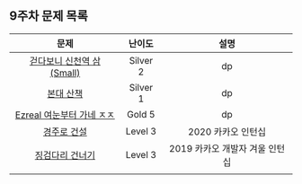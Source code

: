 ## 9주차 문제 목록

|                                        문제                                        |  난이도  |              설명              |
| :--------------------------------------------------------------------------------: | :------: | :----------------------------: |
|        [걷다보니 신천역 삼 (Small)](https://www.acmicpc.net/problem/14650)         | Silver 2 |               dp               |
|                 [본대 산책](https://www.acmicpc.net/problem/12849)                 | Silver 1 |               dp               |
|         [Ezreal 여눈부터 가네 ㅈㅈ](https://www.acmicpc.net/problem/20500)         |  Gold 5  |               dp               |
|   [경주로 건설](https://school.programmers.co.kr/learn/courses/30/lessons/67259)   | Level 3  |       2020 카카오 인턴십       |
| [징검다리 건너기](https://school.programmers.co.kr/learn/courses/30/lessons/64062) | Level 3  | 2019 카카오 개발자 겨울 인턴십 |
|                                                                                    |
